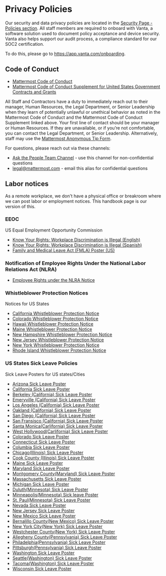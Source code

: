 # Privacy Policies 

Our security and data privacy policies are located in the [Security Page - Policies section](https://handbook.mattermost.com/operations/security/policies). All staff members are required to onboard with Vanta, a software solution used to document policy acceptance and device security. Vanta also helps support our audit process, a compliance standard for our SOC2 certification.

To do this, please go to https://app.vanta.com/onboarding.

## Code of Conduct 

* [Mattermost Code of Conduct](https://docs.google.com/document/d/1y56kqzeuMqYTQ2mmAtf95Sw4aXsaiy0ZaxKcWL-pDDg/edit#)
* [Mattermost Code of Conduct Supplement for United States Government Contracts and Grants](https://docs.google.com/document/d/1JGd-CYhsw5t3vWfO8SeZJEwsGCVLPj1n/edit)

All Staff and Contractors have a duty to immediately reach out to their manager, Human Resources, the Legal Department, or Senior Leadership when they learn of potentially unlawful or unethical behavior as noted in the Mattermost Code of Conduct and the Mattermost Code of Conduct Supplement linked above. Your first line of contact should be your manager or Human Resources. If they are unavailable, or if you’re not comfortable, you can contact the
Legal Department, or Senior Leadership. Alternatively, staff may use the [Mattermost Anonymous Tip Form](https://docs.google.com/forms/d/e/1FAIpQLSeK_OCeEaYKZCjAV4WjDvKbHOwbWYDIWgtZxzkQGnXhBVyjSQ/viewform). 

For questions, please reach out via these channels: 
* [Ask the People Team Channel](https://community.mattermost.com/private-core/channels/ask-people-team) - use this channel for non-confidential questions 
* legal@mattermost.com - email this alias for confidential questions 

## Labor notices 

As a remote workplace, we don't have a physical office or breakroom where we can post labor or employment notices. This handbook page is our version of this.

### EEOC 

US Equal Employment Opportunity Commission

* [Know Your Rights: Workplace Discrimination is Illegal (English)](https://www.eeoc.gov/know-your-rights-workplace-discrimination-illegal-poster)
* [Know Your Rights: Workplace Discrimination is Illegal (Spanish)](https://www.eeoc.gov/es/conozca-sus-derechos-la-discriminacion-en-el-lugar-de-trabajo-es-ilegal)
* [Family and Medical Leave Act (FMLA) Poster (US)](https://www.dol.gov/sites/dolgov/files/WHD/legacy/files/fmlaen.pdf)

### Notification of Employee Rights Under the National Labor Relations Act (NLRA)

* [Employee Rights under the NLRA Notice](https://www.dol.gov/sites/dolgov/files/olms/regs/compliance/eo_posters/employeerightsposter11x17_2019final.pdf)

### Whistleblower Protection Notices 

Notices for US States

* [California Whistleblower Protection Notice](https://www.dir.ca.gov/dlse/whistleblowersnotice.pdf)
* [Colorado Whistleblower Protection Notice](https://cdle.colorado.gov/sites/cdle/files/%5BCLEAN%20June%201%2C%202022%5D%20Poster%2C%20Paid%20Leave%20%26%20Whistleblower.pdf)
* [Hawaii Whistleblower Protection Notice](https://labor.hawaii.gov/wp-content/uploads/2013/07/Whistle-Blower-Poster.pdf)
* [Maine Whistleblower Protection Notice](https://www.maine.gov/labor/docs/2022/posters/whistleblower/whistleblowerprotection_English.pdf)
* [New Hampshire Whistleblower Protection Notice](https://www.nh.gov/labor/documents/whistleblower-poster.pdf)
* [New Jersey Whistleblower Protection Notice](https://www.nj.gov/labor/wageandhour/assets/PDFs/Employer%20Poster%20Packet/CEPA270.1.pdf)
* [New York Whistleblower Protection Notice](https://www.nysdental.org/docs/librariesprovider37/default-document-library/new-york-state-department-of-labor-required-employer-whistleblower-notice.pdf?sfvrsn=f7b4f08a_0)
* [Rhode Island Whistleblower Protection Notice](http://webserver.rilin.state.ri.us/Statutes/TITLE28/28-50/28-50-3.htm)

### US States Sick Leave Policies 

Sick Leave Posters for US states/Cities

* [Arizona Sick Leave Poster](https://www.azica.gov/sites/default/files/AZ%20Earned%20Paid%20Sick%20Time%20Poster%202017.pdf)
* [California Sick Leave Poster](https://www.dir.ca.gov/dlse/publications/paid_sick_days_poster_template_(11_2014).pdf)
* [Berkeley (California) Sick Leave Poster](https://employees.aleroninc.com/wp-content/uploads/2018/07/berkley-ca-paid-sick-leave-policy-and-poster.pdf)
* [Emeryville (California) Sick Leave Poster](https://www.ci.emeryville.ca.us/DocumentCenter/View/14155/2023-MWO-PSL-Workplace-Poster-English?bidId=)
* [Los Angeles (California) Sick Leave Poster](https://wagesla.lacity.org/sites/g/files/wph1941/files/2022-02/2022-MWO-Poster-EN-14.pdf)
* [Oakland (California) Sick Leave Poster](https://cao-94612.s3.amazonaws.com/documents/3-12-20_Guidance-to-employees-and-employers-_-COVID-19-KB-with-logo.pdf)
* [San Diego (California) Sick Leave Poster](https://www.dir.ca.gov/DLSE/Publications/Paid_Sick_Days_Poster_Template_(11_2014).pdf)
* [San Fransisco (California) Sick Leave Poster](https://sfgov.org/olse/sites/default/files/Document/Paid%20Sick%20Leave%20Poster%20-%20Post.pdf)
* [Santa Monica(Carlifornia) Sick Leave Poster](https://www.santamonica.gov/media/minimum_wage/paidsickleavetips-employees.pdf)
* [West Hollywood(Carlifornia) Sick Leave Poster](https://www.weho.org/home/showpublisheddocument/56165/638158711072630000)
* [Colorado Sick Leave Poster](https://cdle.colorado.gov/sites/cdle/files/%5BCLEAN%20June%201%2C%202022%5D%20Poster%2C%20Paid%20Leave%20%26%20Whistleblower.pdf)
* [Connecticut Sick Leave Poster](https://www.ctdol.state.ct.us/wgwkstnd/NoticeSickLeavePoster2014%20.pdf)
* [Columbia Sick Leave Poster](https://does.dc.gov/sites/default/files/dc/sites/does/page_content/attachments/ASSLA%20Poster%20-%20English%20Spanish%20Combo%20-%20FINAL.pdf)
* [Chicago(Illinois) Sick Leave Poster](https://www.chicago.gov/content/dam/city/depts/bacp/OSL/20220701mwandpslenglishletterfv.pdf)
* [Cook County (Illinois) Sick Leave Poster](https://www.cookcountyil.gov/sites/g/files/ywwepo161/files/service/model-earned-sick-leave-notice-employees-workplace-poster.pdf)
* [Maine Sick Leave Poster](https://www.maine.gov/labor/docs/2022/posters/roe/regulationofemployment_English.pdf)
* [Maryland Sick Leave Poster](https://www.dllr.state.md.us/paidleave/paidleaveposter.pdf)
* [Montgomery County(Maryland) Sick Leave Poster](https://www.montgomerycountymd.gov/humanrights/Resources/Files/EarnedSickandSavedLeave_Poster.pdf)
* [Massachusetts Sick Leave Poster](https://www.mass.gov/doc/earned-sick-time-notice-of-employee-rights-english/download)
* [Michigan Sick Leave Poster](https://www.michigan.gov/leo/-/media/Project/Websites/leo/Documents/WAGE-HOUR/WHD-99xx-Information-Sheets/WHD-9911-PMLA-Poster/Paid_Medical_Leave_Act_Poster_9911_English.pdf?rev=764ee47c1ed442bd9ac1d904eb042ea7&hash=31AC205C4341736BEF941A0FCF09DF51)
* [Duluth(Minnesota) Sick Leave Poster](https://duluthmn.gov/media/8332/esst-poster.pdf)
* [Minneapolis(Minnesota) Sick leave Poster](http://sicktimeinfo.minneapolismn.gov/uploads/9/6/3/1/96313024/sst_employee_notice_poster_english.pdf)
* [St. Paul(Minnesota) Sick Leave Poster](https://www.stpaul.gov/sites/default/files/Media%20Root/Human%20Rights%20%26%20Equal%20Economic%20Opportunity/ESST-Worplace%20Notice_English_Final.pdf)
* [Nevada Sick Leave Poster](https://drive.google.com/file/d/1k_Kj9zU8fQPzx_JD3YG1WY3UZK83mQyp/view?usp=sharing)
* [New Jersey Sick Leave Poster](https://www.nj.gov/labor/forms_pdfs/mw565sickleaveposter.pdf)
* [New Mexico Sick Leave Poster](https://drive.google.com/file/d/1giPZVBOY5XcLj_5-XhRC9Q7oFWtepp8e/view?usp=sharing)
* [Bernalillo County(New Mexico) Sick Leave Poster](https://www.bernco.gov/planning/wp-content/uploads/sites/58/2022/09/2022-BC-Employee-Wellness-Act-Poster.FINAL.pdf)
* [New York City(New York) Sick Leave Poster](https://www.nyc.gov/assets/dca/downloads/pdf/about/PaidSafeSickLeave-MandatoryNotice-English.pdf)
* [Westchester County(New York) Sick Leave Poster](https://drive.google.com/file/d/1H6sCySzJrsHU_gFSHuIWVuA2fw4P-33q/view?usp=sharing)
* [Allegheny County(Pennsylvania) Sick Leave Poster](https://drive.google.com/file/d/1OTdOSV7FtB56-HclKznh3-CBI6unwNd4/view?usp=sharing)
* [Philadelphia(Pennsylvania) Sick Leave Poster](https://www.phila.gov/media/20191218103833/Paid-Sick-Leave-Poster-Translations.pdf)
* [Pittsburgh(Pennsylvania) Sick Leave Poster](https://apps.pittsburghpa.gov/redtail/images/9692_Notice-Paid-Sick-Days-Act_06-2020.pdf)
* [Washington Sick Leave Poster](https://www.lni.wa.gov/forms-publications/F700-197-000.pdf)
* [Seattle(Washington) Sick Leave Poster](https://www.seattle.gov/documents/Departments/LaborStandards/OLSFactSheetPSSTRevised31920%282%29.pdf)
* [Tacoma(Washington) Sick Leave Poster](https://cms.cityoftacoma.org/finance/paid-leave/notices/2018-Paid-Leave-Workplace-Notice-English.pdf)
* [Wisconsin Sick Leave Poster](https://dwd.wisconsin.gov/dwd/publications/erd/pdf/erd-7983-p.pdf)

